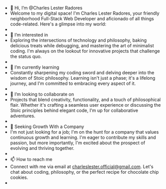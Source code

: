 - 👋 Hi, I’m @Charles Lester Radores
- Welcome to my digital space! I'm Charles Lester Radores, your friendly neighborhood Full-Stack Web Developer and aficionado of all things code-related. Here's a glimpse into my world:
- 
- 👀 I’m interested in 
- Exploring the intersections of technology and philosophy, baking delicious treats while debugging, and mastering the art of minimalist coding. I'm always on the lookout for innovative projects that challenge the status quo.
- 
- 🌱 I’m currently learning
- Constantly sharpening my coding sword and delving deeper into the wisdom of Stoic philosophy. Learning isn't just a phase; it's a lifelong journey, and I'm committed to embracing every aspect of it.
- 
- 💞️ I’m looking to collaborate on
- Projects that blend creativity, functionality, and a touch of philosophical flair. Whether it's crafting a seamless user experience or discussing the Stoic principles behind elegant code, I'm up for collaborative adventures.
- 
- 🚀 Seeking Growth With a Company
- I'm not just looking for a job; I'm on the hunt for a company that values continuous growth and learning. I'm eager to contribute my skills and passion, but more importantly, I'm excited about the prospect of evolving and thriving together.
- 
- 📫 How to reach me
- Connect with me via email at [charleslester.official@gmail.com](mailto:charleslester.official@gmail.com). Let's chat about coding, philosophy, or the perfect recipe for chocolate chip cookies.
- 
<!---
Looking forward to connecting and exploring the vast realms of technology and wisdom together!

Cheers, Charles Lester Radores
--->
